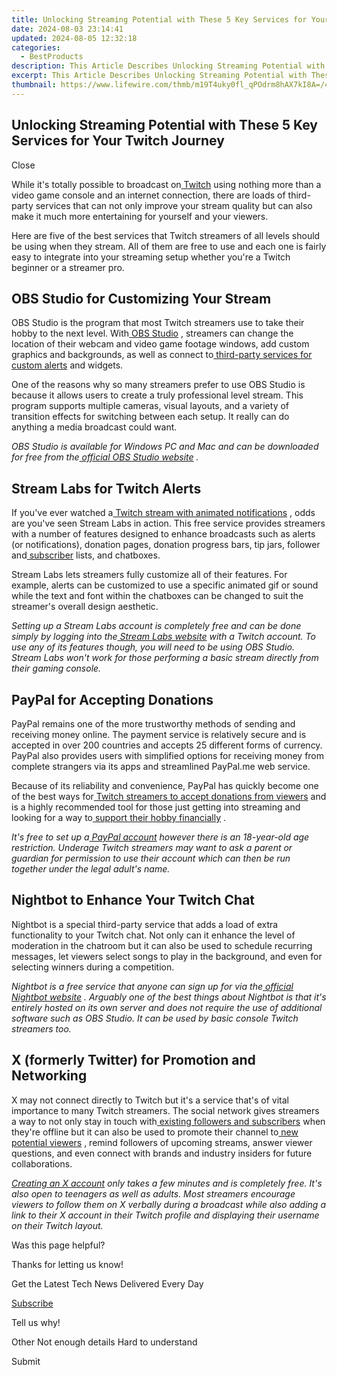 ```yaml
---
title: Unlocking Streaming Potential with These 5 Key Services for Your Twitch Journey
date: 2024-08-03 23:14:41
updated: 2024-08-05 12:32:18
categories:
  - BestProducts
description: This Article Describes Unlocking Streaming Potential with These 5 Key Services for Your Twitch Journey
excerpt: This Article Describes Unlocking Streaming Potential with These 5 Key Services for Your Twitch Journey
thumbnail: https://www.lifewire.com/thmb/m19T4uky0fl_qPOdrm8hAX7kI8A=/400x300/filters:no_upscale():max_bytes(150000):strip_icc():format(webp)/image-twitch5-59ed9f8bb501e80011a50402.jpg
---
```


## Unlocking Streaming Potential with These 5 Key Services for Your Twitch Journey

Close 

 While it's totally possible to broadcast on[ Twitch](https://www.lifewire.com/what-is-twitch-4143337) using nothing more than a video game console and an internet connection, there are loads of third-party services that can not only improve your stream quality but can also make it much more entertaining for yourself and your viewers.

 Here are five of the best services that Twitch streamers of all levels should be using when they stream. All of them are free to use and each one is fairly easy to integrate into your streaming setup whether you're a Twitch beginner or a streamer pro.

##  OBS Studio for Customizing Your Stream 

 OBS Studio is the program that most Twitch streamers use to take their hobby to the next level. With[ OBS Studio](https://www.lifewire.com/twitch-streaming-with-obs-studio-4151808) , streamers can change the location of their webcam and video game footage windows, add custom graphics and backgrounds, as well as connect to[ third-party services for custom alerts](https://www.lifewire.com/add-custom-alerts-to-twitch-streams-4152029) and widgets.

 One of the reasons why so many streamers prefer to use OBS Studio is because it allows users to create a truly professional level stream. This program supports multiple cameras, visual layouts, and a variety of transition effects for switching between each setup. It really can do anything a media broadcast could want.

 _OBS Studio is available for Windows PC and Mac and can be downloaded for free from the[ official OBS Studio website](https://obsproject.com/) ._ 

##  Stream Labs for Twitch Alerts 

 If you've ever watched a[ Twitch stream with animated notifications](https://www.lifewire.com/add-custom-alerts-to-twitch-streams-4152029) , odds are you've seen Stream Labs in action. This free service provides streamers with a number of features designed to enhance broadcasts such as alerts (or notifications), donation pages, donation progress bars, tip jars, follower and[ subscriber](https://www.lifewire.com/twitch-subscriptions-4147319) lists, and chatboxes.

 Stream Labs lets streamers fully customize all of their features. For example, alerts can be customized to use a specific animated gif or sound while the text and font within the chatboxes can be changed to suit the streamer's overall design aesthetic.

 _Setting up a Stream Labs account is completely free and can be done simply by logging into the[ Stream Labs website](http://streamlabs.com/) with a Twitch account. To use any of its features though, you will need to be using OBS Studio. Stream Labs won't work for those performing a basic stream directly from their gaming console._ 

##  PayPal for Accepting Donations 

 PayPal remains one of the more trustworthy methods of sending and receiving money online. The payment service is relatively secure and is accepted in over 200 countries and accepts 25 different forms of currency. PayPal also provides users with simplified options for receiving money from complete strangers via its apps and streamlined PayPal.me web service.

 Because of its reliability and convenience, PayPal has quickly become one of the best ways for[ Twitch streamers to accept donations from viewers](https://www.lifewire.com/set-up-donations-on-twitch-4150141) and is a highly recommended tool for those just getting into streaming and looking for a way to[ support their hobby financially](https://www.lifewire.com/make-money-streaming-on-twitch-4144817) .

 _It's free to set up a[ PayPal account](https://www.lifewire.com/paypal-for-beginners-4024875) however there is an 18-year-old age restriction. Underage Twitch streamers may want to ask a parent or guardian for permission to use their account which can then be run together under the legal adult's name._ 

##  Nightbot to Enhance Your Twitch Chat 

 Nightbot is a special third-party service that adds a load of extra functionality to your Twitch chat. Not only can it enhance the level of moderation in the chatroom but it can also be used to schedule recurring messages, let viewers select songs to play in the background, and even for selecting winners during a competition.

 _Nightbot is a free service that anyone can sign up for via the[ official Nightbot website](https://beta.nightbot.tv/) . Arguably one of the best things about Nightbot is that it's entirely hosted on its own server and does not require the use of additional software such as OBS Studio. It can be used by basic console Twitch streamers too._ 

##  X (formerly Twitter) for Promotion and Networking 

 X may not connect directly to Twitch but it's a service that's of vital importance to many Twitch streamers. The social network gives streamers a way to not only stay in touch with[ existing followers and subscribers](https://www.lifewire.com/use-free-twitch-prime-subscription-4148447) when they're offline but it can also be used to promote their channel to[ new potential viewers](https://www.lifewire.com/gain-more-twitch-followers-4140659) , remind followers of upcoming streams, answer viewer questions, and even connect with brands and industry insiders for future collaborations.

_[ Creating an X account](https://www.lifewire.com/how-to-set-up-twitter-account-4589857) only takes a few minutes and is completely free. It's also open to teenagers as well as adults. Most streamers encourage viewers to follow them on X verbally during a broadcast while also adding a link to their X account in their Twitch profile and displaying their username on their Twitch layout._ 

Was this page helpful?

Thanks for letting us know!

 Get the Latest Tech News Delivered Every Day

[ Subscribe ](https://www.lifewire.com/#) 

Tell us why!

 Other  Not enough details  Hard to understand 

 Submit 

<ins class="adsbygoogle"
     style="display:block"
     data-ad-format="autorelaxed"
     data-ad-client="ca-pub-7571918770474297"
     data-ad-slot="1223367746"></ins>



<ins class="adsbygoogle"
     style="display:block"
     data-ad-client="ca-pub-7571918770474297"
     data-ad-slot="8358498916"
     data-ad-format="auto"
     data-full-width-responsive="true"></ins>
